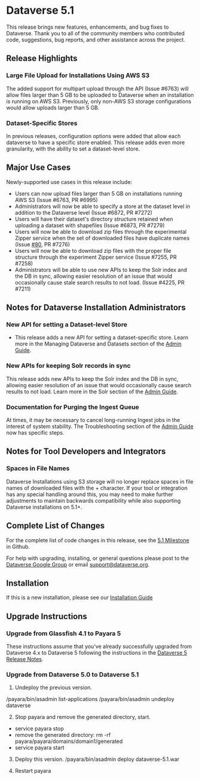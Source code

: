 # Dataverse 5.1

This release brings new features, enhancements, and bug fixes to Dataverse. Thank you to all of the community members who contributed code, suggestions, bug reports, and other assistance across the project.

## Release Highlights

### Large File Upload for Installations Using AWS S3

The added support for multipart upload through the API (Issue #6763) will allow files larger than 5 GB to be uploaded to Dataverse when an installation is running on AWS S3. Previously, only non-AWS S3 storage configurations would allow uploads larger than 5 GB.

### Dataset-Specific Stores

In previous releases, configuration options were added that allow each dataverse to have a specific store enabled. This release adds even more granularity, with the ability to set a dataset-level store.

## Major Use Cases

Newly-supported use cases in this release include:

- Users can now upload files larger than 5 GB on installations running AWS S3 (Issue #6763, PR #6995)
- Administrators will now be able to specify a store at the dataset level in addition to the Dataverse level (Issue #6872, PR #7272)
- Users will have their dataset's directory structure retained when uploading a dataset with shapefiles (Issue #6873, PR #7279)
- Users will now be able to download zip files through the experimental Zipper service when the set of downloaded files have duplicate names (Issue [#80](https://github.com/IQSS/dataverse.harvard.edu/issues/80), PR #7276)
- Users will now be able to download zip files with the proper file structure through the experiment Zipper service (Issue #7255, PR #7258)
- Administrators will be able to use new APIs to keep the Solr index and the DB in sync, allowing easier resolution of an issue that would occasionally cause stale search results to not load. (Issue #4225, PR #7211)

## Notes for Dataverse Installation Administrators

### New API for setting a Dataset-level Store

- This release adds a new API for setting a dataset-specific store. Learn more in the Managing Dataverse and Datasets section of the [Admin Guide](http://guides.dataverse.org/en/5.1/admin/solr-search-index.html).

### New APIs for keeping Solr records in sync

This release adds new APIs to keep the Solr index and the DB in sync, allowing easier resolution of an issue that would occasionally cause search results to not load. Learn more in the Solr section of the [Admin Guide](http://guides.dataverse.org/en/5.1/admin/solr-search-index.html).

### Documentation for Purging the Ingest Queue

At times, it may be necessary to cancel long-running Ingest jobs in the interest of system stability. The Troubleshooting section of the [Admin Guide](http://guides.dataverse.org/en/5.1/admin/) now has specific steps.

## Notes for Tool Developers and Integrators

### Spaces in File Names

Dataverse Installations using S3 storage will no longer replace spaces in file names of downloaded files with the + character. If your tool or integration has any special handling around this, you may need to make further adjustments to maintain backwards compatibility while also supporting Dataverse installations on 5.1+.

## Complete List of Changes

For the complete list of code changes in this release, see the [5.1 Milestone](https://github.com/IQSS/dataverse/milestone/90?closed=1) in Github.

For help with upgrading, installing, or general questions please post to the [Dataverse Google Group](https://groups.google.com/forum/#!forum/dataverse-community) or email support@dataverse.org.

## Installation

If this is a new installation, please see our [Installation Guide](http://guides.dataverse.org/en/5.1/installation/)

## Upgrade Instructions

### Upgrade from Glassfish 4.1 to Payara 5

These instructions assume that you've already successfully upgraded from Dataverse 4.x to  Dataverse 5 following the instructions in the [Dataverse 5 Release Notes](https://github.com/IQSS/dataverse/releases/tag/v5.0). 

### Upgrade from Dataverse 5.0 to Dataverse 5.1

1. Undeploy the previous version.

<payara install path>/payara/bin/asadmin list-applications
<payara install path>/payara/bin/asadmin undeploy dataverse

2. Stop payara and remove the generated directory, start.

- service payara stop
- remove the generated directory: rm -rf <payara install path>payara/payara/domains/domain1/generated
- service payara start

3. Deploy this version.
<payara install path>/payara/bin/asadmin deploy <path>dataverse-5.1.war

4. Restart payara
